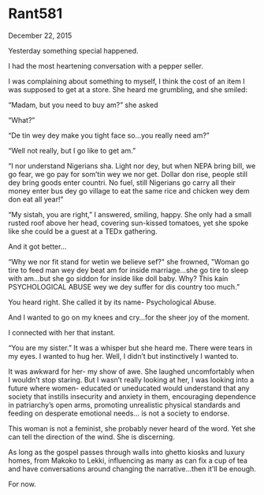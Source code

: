 # Rant581


December 22, 2015

Yesterday something special happened.

I had the most heartening conversation with a pepper seller.

I was complaining about something to myself, I think the cost of an item I was supposed to get at a store. She heard me grumbling, and she smiled:

“Madam, but you need to buy am?” she asked

“What?”

“De tin wey dey make you tight face so…you really need am?”

“Well not really, but I go like to get am.”

“I nor understand Nigerians sha. Light nor dey, but when NEPA bring bill, we go fear, we go pay for som’tin wey we nor get. Dollar don rise, people still dey bring goods enter countri. No fuel, still Nigerians go carry all their money enter bus dey go village to eat the same rice and chicken wey dem don eat all year!”

“My sistah, you are right,” I answered, smiling, happy. She only had a small rusted roof above her head, covering sun-kissed tomatoes, yet she spoke like she could be a guest at a TEDx gathering.

And it got better…

“Why we nor fit stand for wetin we believe sef?" she frowned, "Woman go tire to feed man wey dey beat am for inside marriage…she go tire to sleep with am…but she go siddon for inside like doll baby. Why? This kain PSYCHOLOGICAL ABUSE wey we dey suffer for dis country too much.”

You heard right. She called it by its name- Psychological Abuse.

And I wanted to go on my knees and cry…for the sheer joy of the moment.

I connected with her that instant.

“You are my sister.” It was a whisper but she heard me.  There were tears in my eyes. I wanted to hug her. Well, I didn’t but instinctively I wanted to.

It was awkward for her- my show of awe. She laughed uncomfortably when I wouldn’t stop staring. But I wasn’t really looking at her, I was looking into a future where women- educated or uneducated would understand that any society that instills insecurity and anxiety in them, encouraging dependence in patriarchy’s open arms, promoting unrealistic physical standards and feeding on desperate emotional needs… is not a society to endorse.

This woman is not a feminist, she probably never heard of the word. Yet she can tell the direction of the wind. She is discerning.  

As long as the gospel passes through walls into ghetto kiosks and luxury homes, from Makoko to Lekki, influencing as many as can fix a cup of tea and have conversations around changing the narrative…then it'll be enough.

For now.
